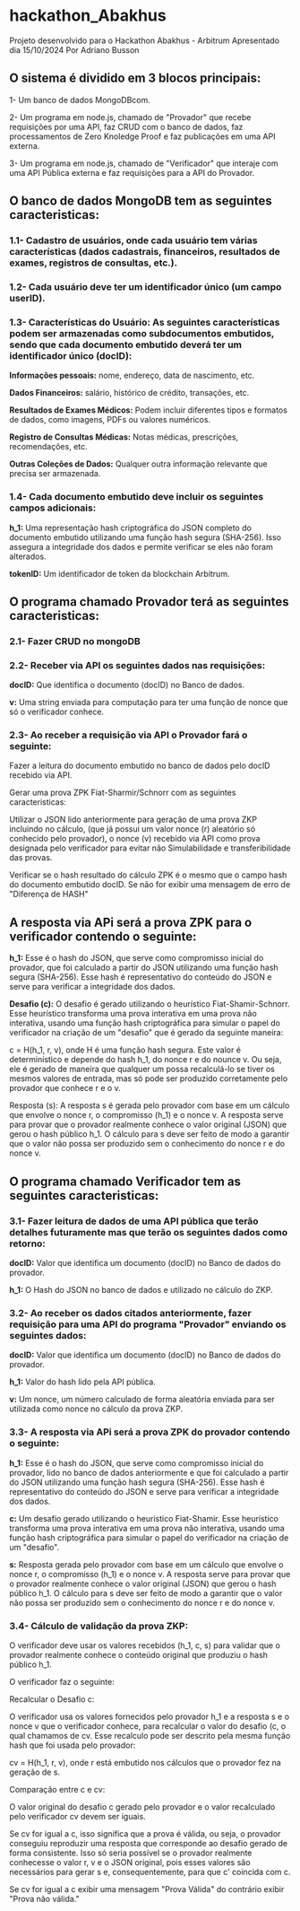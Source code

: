 # hackathon_Abakhus
Projeto desenvolvido para o Hackathon Abakhus - Arbitrum
Apresentado dia 15/10/2024
Por Adriano Busson

## O sistema é dividido em 3 blocos principais:
1- Um banco de dados MongoDBcom.

2- Um programa em node.js, chamado de "Provador" que recebe requisições por uma API, faz CRUD com o banco de dados, faz processamentos de Zero Knoledge Proof e faz publicações em uma API externa.

3- Um programa em node.js, chamado de "Verificador" que interaje com uma API Pública externa e faz requisições para a API do Provador.

## O banco de dados MongoDB tem as seguintes caracteristicas:
### 1.1- Cadastro de usuários, onde cada usuário tem várias características (dados cadastrais, financeiros, resultados de exames, registros de consultas, etc.).
### 1.2- Cada usuário deve ter um identificador único (um campo userID).
### 1.3- Características do Usuário: As seguintes características podem ser armazenadas como subdocumentos embutidos, sendo que cada documento embutido deverá ter um identificador único (docID):
**Informações pessoais:** nome, endereço, data de nascimento, etc.

**Dados Financeiros:** salário, histórico de crédito, transações, etc.

**Resultados de Exames Médicos:** Podem incluir diferentes tipos e formatos de dados, como imagens, PDFs ou valores numéricos.

**Registro de Consultas Médicas:** Notas médicas, prescrições, recomendações, etc.

**Outras Coleções de Dados:** Qualquer outra informação relevante que precisa ser armazenada.

### 1.4- Cada documento embutido deve incluir os seguintes campos adicionais:

**h_1:** Uma representação hash criptográfica do JSON completo do documento embutido utilizando uma função hash segura (SHA-256). Isso assegura a integridade dos dados e permite verificar se eles não foram alterados.

**tokenID:** Um identificador de token da blockchain Arbitrum.

## O programa chamado Provador terá as seguintes caracteristicas:

### 2.1- Fazer CRUD no mongoDB

### 2.2- Receber via API os seguintes dados nas requisições:

**docID:** Que identifica o documento (docID) no Banco de dados.

**v:** Uma string enviada para computação para ter uma função de nonce que só o verificador conhece.

### 2.3- Ao receber a requisição via API o Provador fará o seguinte:

Fazer a leitura do documento embutido no banco de dados pelo docID recebido via API.

Gerar uma prova ZPK Fiat-Sharmir/Schnorr com as seguintes caracteristicas:

Utilizar o JSON lido anteriormente para geração de uma prova ZKP incluindo no cálculo, (que já possui um valor nonce (r) aleatório só conhecido pelo provador), o nonce (v) recebido via API como prova designada pelo verificador para evitar não Simulabilidade e transferibilidade das provas. 

Verificar se o hash resultado do cálculo ZPK é o mesmo que o campo hash do documento embutido docID. Se não for exibir uma mensagem de erro de "Diferença de HASH"

## A resposta via APi será a prova ZPK para o verificador contendo o seguinte:

**h_1:** Esse é o hash do JSON, que serve como compromisso inicial do provador, que foi calculado a partir do JSON utilizando uma função hash segura (SHA-256). Esse hash é representativo do conteúdo do JSON e serve para verificar a integridade dos dados.

**Desafio (c):** O desafio é gerado utilizando o heurístico Fiat-Shamir-Schnorr. Esse heurístico transforma uma prova interativa em uma prova não interativa, usando uma função hash criptográfica para simular o papel do verificador na criação de um "desafio" que é gerado da seguinte maneira:

c = H(h_1, r, v), onde H é uma função hash segura. Este valor é determinístico e depende do hash h_1, do nonce r e do nounce v. Ou seja, ele é gerado de maneira que qualquer um possa recalculá-lo se tiver os mesmos valores de entrada, mas só pode ser produzido corretamente pelo provador que conhece r e o v.

Resposta (s):  A resposta s é gerada pelo provador com base em um cálculo que envolve o nonce r, o compromisso (h_1) e o nonce v. A resposta serve para provar que o provador realmente conhece o valor original (JSON) que gerou o hash público h_1. O cálculo para s deve ser feito de modo a garantir que o valor não possa ser produzido sem o conhecimento do nonce r e do nonce v.
 
## O programa chamado Verificador tem as seguintes caracteristicas:

### 3.1- Fazer leitura de dados de uma API pública que terão detalhes futuramente mas que terão os seguintes dados como retorno:

**docID:** Valor que identifica um documento (docID) no Banco de dados do provador.

**h_1:** O Hash do JSON no banco de dados e utilizado no cálculo do ZKP.

### 3.2- Ao receber os dados citados anteriormente, fazer requisição para uma API do programa "Provador" enviando os seguintes dados:

**docID:** Valor que identifica um documento (docID) no Banco de dados do provador.

**h_1:** Valor do hash lido pela API pública.

**v:** Um nonce, um número calculado de forma aleatória enviada para ser utilizada como nonce no cálculo da prova ZKP.

### 3.3- A resposta via APi será a prova ZPK do provador contendo o seguinte:

**h_1:** Esse é o hash do JSON, que serve como compromisso inicial do provador, lido no banco de dados anteriormente e que foi calculado a partir do JSON utilizando uma função hash segura (SHA-256). Esse hash é representativo do conteúdo do JSON e serve para verificar a integridade dos dados.

**c:** Um desafio gerado utilizando o heurístico Fiat-Shamir. Esse heurístico transforma uma prova interativa em uma prova não interativa, usando uma função hash criptográfica para simular o papel do verificador na criação de um "desafio".

**s:** Resposta gerada pelo provador com base em um cálculo que envolve o nonce r, o compromisso (h_1) e o nonce v. A resposta serve para provar que o provador realmente conhece o valor original (JSON) que gerou o hash público h_1. O cálculo para s deve ser feito de modo a garantir que o valor não possa ser produzido sem o conhecimento do nonce r e do nonce v.

### 3.4- Cálculo de validação da prova ZKP:

O verificador deve usar os valores recebidos (h_1, c, s) para validar que o provador realmente conhece o conteúdo original que produziu o hash público h_1.

O verificador faz o seguinte:

Recalcular o Desafio c:

O verificador usa os valores fornecidos pelo provador h_1 e a resposta s e o nonce v que o verificador conhece, para recalcular o valor do desafio (c, o qual chamamos de cv. Esse recalculo pode ser descrito pela mesma função hash que foi usada pelo provador:

cv = H(h_1, r, v), onde r está embutido nos cálculos que o provador fez na geração de s.

Comparação entre c e cv:

O valor original do desafio c gerado pelo provador e o valor recalculado pelo verificador cv devem ser iguais.

Se cv for igual a c, isso significa que a prova é válida, ou seja, o provador conseguiu reproduzir uma resposta que corresponde ao desafio gerado de forma consistente. Isso só seria possível se o provador realmente conhecesse o valor r, v e o JSON original, pois esses valores são necessários para gerar s e, consequentemente, para que c' coincida com c. 

Se cv for igual a c exibir uma mensagem "Prova Válida" do contrário exibir "Prova não válida."
